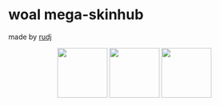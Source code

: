 # woal mega-skinhub
made by <a href="https://twitter.com/rudj_">rudj</a>
<p align="center">
  <a href="rudj.md">
  <img src="https://a.ppy.sh/11592896"  
       width="100"
       height="100"></a>
  <a href="luciano.md">
  <img src="https://a.ppy.sh/11604978" 
       width="100" 
       height="100"></a>
  <a href="gabey.md">
  <img src="https://a.ppy.sh/12904237" 
       width="100" 
       height="100"></a>
  <br></br>
</p>
